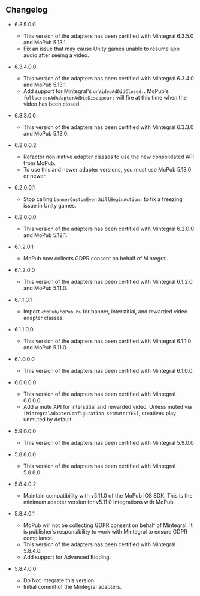 ## Changelog


 * 6.3.5.0.0
    * This version of the adapters has been certified with Mintegral 6.3.5.0 and MoPub 5.13.1.
    * Fix an issue that may cause Unity games unable to resume app audio after seeing a video.

    
 * 6.3.4.0.0
    * This version of the adapters has been certified with Mintegral 6.3.4.0 and MoPub 5.13.1.
    * Add support for Mintegral's `onVideoAdDidClosed:`. MoPub's `fullscreenAdAdapterAdDidDisappear:` will fire at this time when the video has been closed.

 * 6.3.3.0.0
    * This version of the adapters has been certified with Mintegral 6.3.3.0 and MoPub 5.13.0.

 * 6.2.0.0.2
    * Refactor non-native adapter classes to use the new consolidated API from MoPub.
    * To use this and newer adapter versions, you must use MoPub 5.13.0 or newer.

 * 6.2.0.0.1
    * Stop calling `bannerCustomEventWillBeginAction:` to fix a freezing issue in Unity games.

 * 6.2.0.0.0
    * This version of the adapters has been certified with Mintegral 6.2.0.0 and MoPub 5.12.1.

 * 6.1.2.0.1
    * MoPub now collects GDPR consent on behalf of Mintegral.

 * 6.1.2.0.0
    * This version of the adapters has been certified with Mintegral 6.1.2.0 and MoPub 5.11.0.

 * 6.1.1.0.1
    * Import `<MoPub/MoPub.h>` for banner, interstitial, and rewarded video adapter classes. 

 * 6.1.1.0.0
    * This version of the adapters has been certified with Mintegral 6.1.1.0 and MoPub 5.11.0.

 * 6.1.0.0.0
    * This version of the adapters has been certified with Mintegral 6.1.0.0.

 * 6.0.0.0.0
    * This version of the adapters has been certified with Mintegral 6.0.0.0.
    * Add a mute API for interstitial and rewarded video. Unless muted via `[MintegralAdapterConfiguration setMute:YES]`, creatives play unmuted by default. 

 * 5.9.0.0.0
    * This version of the adapters has been certified with Mintegral 5.9.0.0 

 * 5.8.8.0.0
    * This version of the adapters has been certified with Mintegral 5.8.8.0. 

 * 5.8.4.0.2
    * Maintain compatibility with v5.11.0 of the MoPub iOS SDK. This is the minimum adapter version for v5.11.0 integrations with MoPub. 

 * 5.8.4.0.1
    * MoPub will not be collecting GDPR consent on behalf of Mintegral. It is publisher’s responsibility to work with Mintegral to ensure GDPR compliance.
    * This version of the adapters has been certified with Mintegral 5.8.4.0.
    * Add support for Advanced Bidding.

 * 5.8.4.0.0
    * Do Not integrate this version.
    * Initial commit of the Mintegral adapters.

